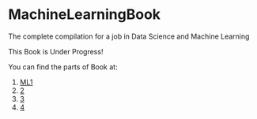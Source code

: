 # MachineLearningBook
The complete compilation for a job in Data Science and Machine Learning

This Book is Under Progress!

You can find the parts of Book at:

1. [ML1](https://docs.google.com/document/d/1kvOCL3QEbZg4HdwW_GqeImEInLX8ozRJDTzKPCHEswI/edit?usp=sharing)
2. [2](https://docs.google.com/document/d/1kvOCL3QEbZg4HdwW_GqeImEInLX8ozRJDTzKPCHEswI/edit?usp=sharing)
3. [3](https://docs.google.com/document/d/1OEu6YqPDIs9ojZQFLK_DOIQd1JovUhGgtRBuKv9usak/edit?usp=sharing)
4. [4](https://docs.google.com/document/d/1uOO9PlrOsvB48nEMI5axK39BDpCrTlYOd8TSIytY-3g/edit?usp=sharing)
